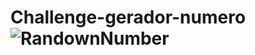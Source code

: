 # Challenge-gerador-numero![RandownNumber](https://user-images.githubusercontent.com/78910856/204574779-c1fa7e45-cc69-4b69-a637-9ea86453ad29.gif)
